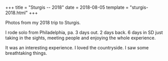 +++
title = "Sturgis -- 2018"
date = 2018-08-05
template = "sturgis-2018.html"
+++

Photos from my 2018 trip to Sturgis.
<!-- more -->

I rode solo from Philadelphia, pa. 3 days out. 2 days back. 6 days in SD just taking in the sights, meeting people and enjoying the whole experience.

It was an interesting experience. I loved the countryside. I saw some breathtaking things.
